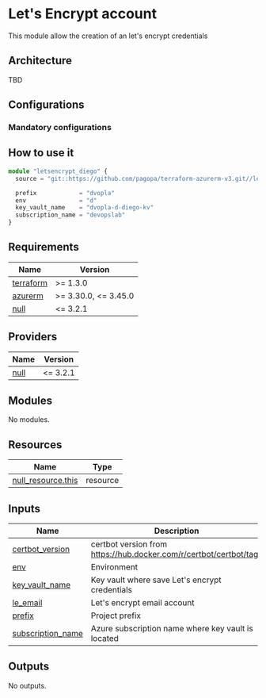 # Let's Encrypt account

This module allow the creation of an let's encrypt credentials

## Architecture

TBD

## Configurations

### Mandatory configurations

## How to use it

```ts
module "letsencrypt_diego" {
  source = "git::https://github.com/pagopa/terraform-azurerm-v3.git//letsencrypt_credential?ref=v3.15.0"

  prefix            = "dvopla"
  env               = "d"
  key_vault_name    = "dvopla-d-diego-kv"
  subscription_name = "devopslab"
}
```

<!-- markdownlint-disable -->
<!-- BEGINNING OF PRE-COMMIT-TERRAFORM DOCS HOOK -->
## Requirements

| Name | Version |
|------|---------|
| <a name="requirement_terraform"></a> [terraform](#requirement\_terraform) | >= 1.3.0 |
| <a name="requirement_azurerm"></a> [azurerm](#requirement\_azurerm) | >= 3.30.0, <= 3.45.0 |
| <a name="requirement_null"></a> [null](#requirement\_null) | <= 3.2.1 |

## Providers

| Name | Version |
|------|---------|
| <a name="provider_null"></a> [null](#provider\_null) | <= 3.2.1 |

## Modules

No modules.

## Resources

| Name | Type |
|------|------|
| [null_resource.this](https://registry.terraform.io/providers/hashicorp/null/latest/docs/resources/resource) | resource |

## Inputs

| Name | Description | Type | Default | Required |
|------|-------------|------|---------|:--------:|
| <a name="input_certbot_version"></a> [certbot\_version](#input\_certbot\_version) | certbot version from https://hub.docker.com/r/certbot/certbot/tags | `string` | `"v1.29.0@sha256:904fd574583ed30b2ebd3e17a4ab953a69589e0d4860c3199d117ad1dd7a4e94"` | no |
| <a name="input_env"></a> [env](#input\_env) | Environment | `string` | n/a | yes |
| <a name="input_key_vault_name"></a> [key\_vault\_name](#input\_key\_vault\_name) | Key vault where save Let's encrypt credentials | `string` | n/a | yes |
| <a name="input_le_email"></a> [le\_email](#input\_le\_email) | Let's encrypt email account | `string` | `"letsencrypt-bots@pagopa.it"` | no |
| <a name="input_prefix"></a> [prefix](#input\_prefix) | Project prefix | `string` | n/a | yes |
| <a name="input_subscription_name"></a> [subscription\_name](#input\_subscription\_name) | Azure subscription name where key vault is located | `string` | n/a | yes |

## Outputs

No outputs.
<!-- END OF PRE-COMMIT-TERRAFORM DOCS HOOK -->
